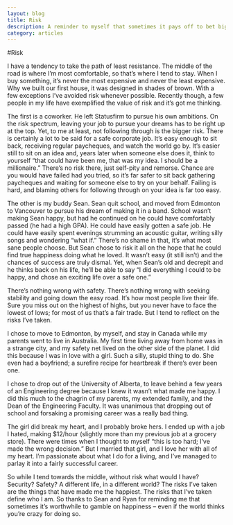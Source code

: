 ```yaml
---
layout: blog
title: Risk
description: A reminder to myself that sometimes it pays off to bet big.
category: articles
---
```

#Risk

I have a tendency to take the path of least resistance. The middle of the road is where I&rsquo;m most comfortable, so that&rsquo;s where I tend to stay. When I buy something, it&rsquo;s never the most expensive and never the least expensive. Why we built our first house, it was designed in shades of brown. With a few exceptions I&rsquo;ve avoided risk whenever possible. Recently though, a few people in my life have exemplified the value of risk and it&rsquo;s got me thinking.

The first is a coworker. He left Statusfirm to pursue his own ambitions. On the risk spectrum, leaving your job to pursue your dreams has to be right up at the top. Yet, to me at least, not following through is the bigger risk. There is certainly a lot to be said for a safe corporate job. It&rsquo;s easy enough to sit back, receiving regular paycheques, and watch the world go by. It&rsquo;s easier still to sit on an idea and, years later when someone else does it, think to yourself &ldquo;that could have been me, that was my idea. I should be a millionaire.&rdquo; There&rsquo;s no risk there, just self-pity and remorse. Chance are you would have failed had you tried, so it&rsquo;s far safer to sit back gathering paycheques and waiting for someone else to try on your behalf. Failing is hard, and blaming others for following through on your idea is far too easy.

The other is my buddy Sean. Sean quit school, and moved from Edmonton to Vancouver to pursue his dream of making it in a band. School wasn&rsquo;t making Sean happy, but had he continued on he could have comfortably passed (he had a high GPA). He could have easily gotten a safe job. He could have easily spent evenings strumming an acoustic guitar, writing silly songs and wondering &ldquo;what if.&rdquo; There&rsquo;s no shame in that, it&rsquo;s what most sane people choose. But Sean chose to risk it all on the hope that he could find true happiness doing what he loved. It wasn&rsquo;t easy (it still isn&rsquo;t) and the chances of success are truly dismal. Yet, when Sean&rsquo;s old and decrepit and he thinks back on his life, he&rsquo;ll be able to say &ldquo;I did everything I could to be happy, and chose an exciting life over a safe one.&rdquo;

There&rsquo;s nothing wrong with safety. There&rsquo;s nothing wrong with seeking stability and going down the easy road. It&rsquo;s how most people live their life. Sure you miss out on the highest of highs, but you never have to face the lowest of lows; for most of us that&rsquo;s a fair trade. But I tend to reflect on the risks I&rsquo;ve taken.

I chose to move to Edmonton, by myself, and stay in Canada while my parents went to live in Australia. My first time living away from home was in a strange city, and my safety net lived on the other side of the planet. I did this because I was in love with a girl. Such a silly, stupid thing to do. She even had a boyfriend; a surefire recipe for heartbreak if there&rsquo;s ever been one.

I chose to drop out of the University of Alberta, to leave behind a few years of an Engineering degree because I knew it wasn&rsquo;t what made me happy. I did this much to the chagrin of my parents, my extended family, and the Dean of the Engineering Faculty. It was unanimous that dropping out of school and forsaking a promising career was a really bad thing.

The girl did break my heart, and I probably broke hers. I ended up with a job I hated, making $12/hour (slightly more than my previous job at a grocery store). There were times when I thought to myself &ldquo;this is too hard; I&rsquo;ve made the wrong decision.&rdquo; But I married that girl, and I love her with all of my heart. I&rsquo;m passionate about what I do for a living, and I&rsquo;ve managed to parlay it into a fairly successful career.

So while I tend towards the middle, without risk what would I have? Security? Safety? A different life, in a different world? The risks I&rsquo;ve taken are the things that have made me the happiest. The risks that I&rsquo;ve taken define who I am. So thanks to Sean and Ryan for reminding me that sometimes it&rsquo;s worthwhile to gamble on happiness – even if the world thinks you&rsquo;re crazy for doing so.
